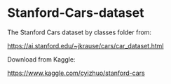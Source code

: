 # Stanford-Cars-dataset
The Stanford Cars dataset by classes folder from:

https://ai.stanford.edu/~jkrause/cars/car_dataset.html


Download from Kaggle:

https://www.kaggle.com/cyizhuo/stanford-cars
